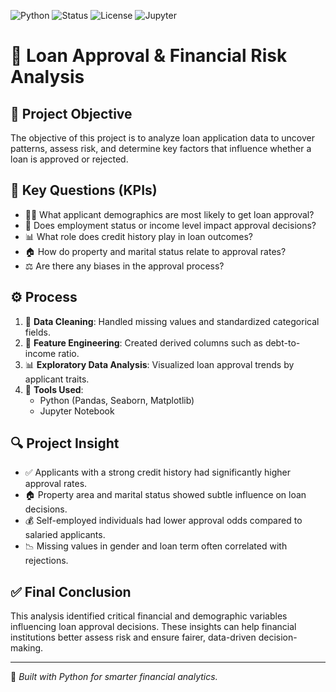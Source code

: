 ![Python](https://img.shields.io/badge/Python-3.9-blue)
![Status](https://img.shields.io/badge/Status-Completed-brightgreen)
![License](https://img.shields.io/badge/License-MIT-yellow)
![Jupyter](https://img.shields.io/badge/Tool-Jupyter_Notebook-orange)

# 🏦 Loan Approval & Financial Risk Analysis

## 🎯 Project Objective
The objective of this project is to analyze loan application data to uncover patterns, assess risk, and determine key factors that influence whether a loan is approved or rejected.

## 📌 Key Questions (KPIs)
- 👨‍💼 What applicant demographics are most likely to get loan approval?
- 💼 Does employment status or income level impact approval decisions?
- 📊 What role does credit history play in loan outcomes?
- 🏠 How do property and marital status relate to approval rates?
- ⚖️ Are there any biases in the approval process?

## ⚙️ Process
1. 🧹 **Data Cleaning**: Handled missing values and standardized categorical fields.
2. 🔄 **Feature Engineering**: Created derived columns such as debt-to-income ratio.
3. 📊 **Exploratory Data Analysis**: Visualized loan approval trends by applicant traits.
4. 🧰 **Tools Used**:
   - Python (Pandas, Seaborn, Matplotlib)
   - Jupyter Notebook

## 🔍 Project Insight
- ✅ Applicants with a strong credit history had significantly higher approval rates.
- 🏠 Property area and marital status showed subtle influence on loan decisions.
- 💰 Self-employed individuals had lower approval odds compared to salaried applicants.
- 📉 Missing values in gender and loan term often correlated with rejections.

## ✅ Final Conclusion
This analysis identified critical financial and demographic variables influencing loan approval decisions. These insights can help financial institutions better assess risk and ensure fairer, data-driven decision-making.

---

🔎 _Built with Python for smarter financial analytics._
